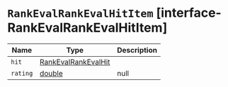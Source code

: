 # `RankEvalRankEvalHitItem` [interface-RankEvalRankEvalHitItem]

| Name | Type | Description |
| - | - | - |
| `hit` | [RankEvalRankEvalHit](./RankEvalRankEvalHit.md) | &nbsp; |
| `rating` | [double](./double.md) | null | &nbsp; |
